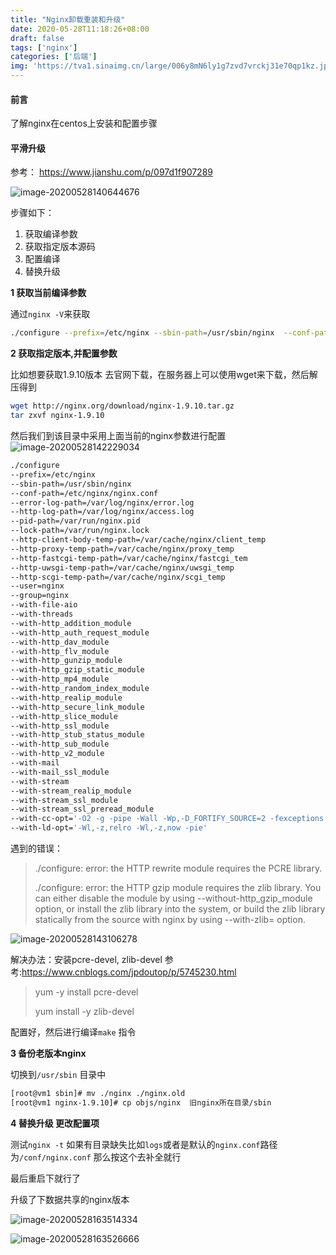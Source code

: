 ```yaml
---
title: "Nginx卸载重装和升级"
date: 2020-05-28T11:18:26+08:00
draft: false
tags: ['nginx']
categories: ['后端']
img: 'https://tva1.sinaimg.cn/large/006y8mN6ly1g7zvd7vrckj31e70qp1kz.jpg'
---
```


#### 前言

了解nginx在centos上安装和配置步骤



#### 平滑升级

参考： https://www.jianshu.com/p/097d1f907289

![image-20200528140644676](https://tva1.sinaimg.cn/large/007S8ZIlly1gf84rebbdkj31fs0e24f4.jpg)

步骤如下：

1. 获取编译参数
2. 获取指定版本源码
3. 配置编译
4. 替换升级



**1 获取当前编译参数**

通过`nginx -V`来获取 

```bash
./configure --prefix=/etc/nginx --sbin-path=/usr/sbin/nginx  --conf-path=/etc/nginx/nginx.conf --error-log-path=/var/log/nginx/error.log --http-log-path=/var/log/nginx/access.log --pid-path=/var/run/nginx.pid --lock-path=/var/run/nginx.lock --http-client-body-temp-path=/var/cache/nginx/client_temp --http-proxy-temp-path=/var/cache/nginx/proxy_temp --http-fastcgi-temp-path=/var/cache/nginx/fastcgi_temp --http-uwsgi-temp-path=/var/cache/nginx/uwsgi_temp --http-scgi-temp-path=/var/cache/nginx/scgi_temp --user=nginx --group=nginx  --with-file-aio --with-threads --with-http_addition_module --with-http_auth_request_module --with-http_dav_module --with-http_flv_module --with-http_gunzip_module --with-http_gzip_static_module --with-http_mp4_module --with-http_random_index_module --with-http_realip_module --with-http_secure_link_module --with-http_slice_module --with-http_ssl_module --with-http_stub_status_module --with-http_sub_module --with-http_v2_module --with-mail --with-mail_ssl_module --with-stream --with-stream_realip_module --with-stream_ssl_module --with-stream_ssl_preread_module --with-cc-opt='-O2 -g -pipe -Wall -Wp,-D_FORTIFY_SOURCE=2 -fexceptions -fstack-protector-strong --param=ssp-buffer-size=4 -grecord-gcc-switches -m64 -mtune=generic -fPIC' --with-ld-opt='-Wl,-z,relro -Wl,-z,now -pie'
```



**2 获取指定版本,并配置参数**

比如想要获取1.9.10版本 去官网下载，在服务器上可以使用wget来下载，然后解压得到

```bash
wget http://nginx.org/download/nginx-1.9.10.tar.gz
tar zxvf nginx-1.9.10
```

然后我们到该目录中采用上面当前的nginx参数进行配置
![image-20200528142229034](https://tva1.sinaimg.cn/large/007S8ZIlly1gf857pedztj30yk06un2z.jpg)

```bash
./configure
--prefix=/etc/nginx
--sbin-path=/usr/sbin/nginx
--conf-path=/etc/nginx/nginx.conf
--error-log-path=/var/log/nginx/error.log
--http-log-path=/var/log/nginx/access.log 
--pid-path=/var/run/nginx.pid
--lock-path=/var/run/nginx.lock
--http-client-body-temp-path=/var/cache/nginx/client_temp
--http-proxy-temp-path=/var/cache/nginx/proxy_temp
--http-fastcgi-temp-path=/var/cache/nginx/fastcgi_tem
--http-uwsgi-temp-path=/var/cache/nginx/uwsgi_temp
--http-scgi-temp-path=/var/cache/nginx/scgi_temp
--user=nginx
--group=nginx
--with-file-aio
--with-threads
--with-http_addition_module
--with-http_auth_request_module
--with-http_dav_module
--with-http_flv_module
--with-http_gunzip_module
--with-http_gzip_static_module
--with-http_mp4_module
--with-http_random_index_module
--with-http_realip_module
--with-http_secure_link_module
--with-http_slice_module
--with-http_ssl_module
--with-http_stub_status_module
--with-http_sub_module
--with-http_v2_module
--with-mail
--with-mail_ssl_module
--with-stream
--with-stream_realip_module
--with-stream_ssl_module
--with-stream_ssl_preread_module
--with-cc-opt='-O2 -g -pipe -Wall -Wp,-D_FORTIFY_SOURCE=2 -fexceptions -fstack-protector-strong --param=ssp-buffer-size=4 -grecord-gcc-switches -m64 -mtune=generic -fPIC'
--with-ld-opt='-Wl,-z,relro -Wl,-z,now -pie'
```

遇到的错误：

> ./configure: error: the HTTP rewrite module requires the PCRE library.
>
> ./configure: error: the HTTP gzip module requires the zlib library.
> You can either disable the module by using --without-http_gzip_module
> option, or install the zlib library into the system, or build the zlib library
> statically from the source with nginx by using --with-zlib=<path> option.

![image-20200528143106278](https://tva1.sinaimg.cn/large/007S8ZIlly1gf85gr0pa0j311004kn0m.jpg)

解决办法：安装pcre-devel, zlib-devel 参考:https://www.cnblogs.com/jpdoutop/p/5745230.html

> yum -y install pcre-devel
>
> yum install -y zlib-devel

配置好，然后进行编译`make` 指令



**3 备份老版本nginx**

切换到`/usr/sbin` 目录中

```bash
[root@vm1 sbin]# mv ./nginx ./nginx.old
[root@vm1 nginx-1.9.10]# cp objs/nginx  旧nginx所在目录/sbin
```



**4 替换升级 更改配置项**

测试`nginx -t` 如果有目录缺失比如`logs`或者是默认的`nginx.conf`路径为`/conf/nginx.conf` 那么按这个去补全就行

最后重启下就行了



升级了下数据共享的nginx版本

![image-20200528163514334](../../../blogs/imgs/image-20200528163514334.png)

![image-20200528163526666](../../../blogs/imgs/image-20200528163526666.png)

